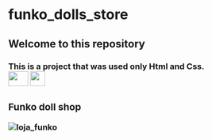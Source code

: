 # funko_dolls_store

<h2> Welcome to this repository

<h3> This is a project that was used only Html and Css.

<div diplay="flex">
<img  height="30" width="40" src="https://cdn.jsdelivr.net/gh/devicons/devicon/icons/html5/html5-original.svg">
<img  heigth="20" width="30" src="https://cdn.jsdelivr.net/gh/devicons/devicon/icons/css3/css3-original.svg">
</div>
<div>
<h3> Funko doll shop
</div>





![loja_funko](https://user-images.githubusercontent.com/129814574/230808097-34a2f0dc-9920-4b86-ba16-e02d7d7f7cde.gif)


